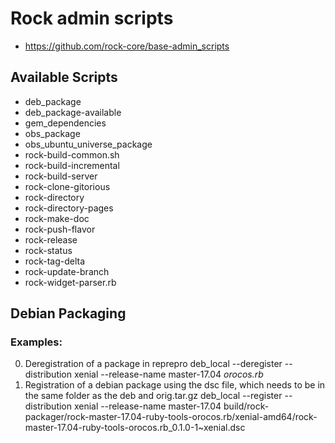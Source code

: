 # Rock admin scripts

* https://github.com/rock-core/base-admin_scripts

## Available Scripts

 * deb_package
 * deb_package-available
 * gem_dependencies
 * obs_package
 * obs_ubuntu_universe_package
 * rock-build-common.sh
 * rock-build-incremental
 * rock-build-server
 * rock-clone-gitorious
 * rock-directory
 * rock-directory-pages
 * rock-make-doc
 * rock-push-flavor
 * rock-release
 * rock-status
 * rock-tag-delta
 * rock-update-branch
 * rock-widget-parser.rb



## Debian Packaging

### Examples:

0. Deregistration of a package in reprepro
    deb_local --deregister --distribution xenial --release-name master-17.04 *orocos.rb*
0. Registration of a debian package using the dsc file, which needs to be in the same folder as the deb and orig.tar.gz
    deb_local --register --distribution xenial --release-name master-17.04 build/rock-packager/rock-master-17.04-ruby-tools-orocos.rb/xenial-amd64/rock-master-17.04-ruby-tools-orocos.rb_0.1.0-1~xenial.dsc
